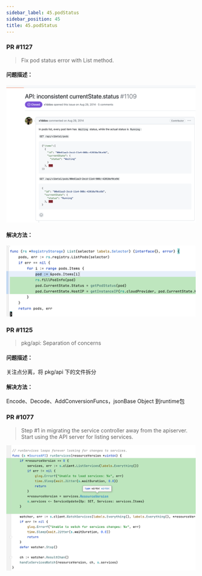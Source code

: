 ```yaml
---
sidebar_label: 45.podStatus
sidebar_position: 45
title: 45.podStatus
---
```


### PR #1127
> Fix pod status error with List method.

####  问题描述：

![](https://raw.githubusercontent.com/mouuii/picture/master/%E6%88%AA%E5%B1%8F2023-06-02%20%E4%B8%8B%E5%8D%883.23.35.png)

#### 解决方法：
![](https://raw.githubusercontent.com/mouuii/picture/master/%E6%88%AA%E5%B1%8F2023-06-02%20%E4%B8%8B%E5%8D%883.24.16.png)


### PR #1125
> pkg/api: Separation of concerns

#### 问题描述：

关注点分离，将 pkg/api 下的文件拆分

#### 解决方法：

Encode、Decode、AddConversionFuncs，jsonBase Object 到runtime包


### PR #1077
> Step #1 in migrating the service controller away from the apiserver.
> Start using the API server for listing services.

![](https://raw.githubusercontent.com/mouuii/picture/master/%E6%88%AA%E5%B1%8F2023-06-02%20%E4%B8%8B%E5%8D%885.07.38.png)
